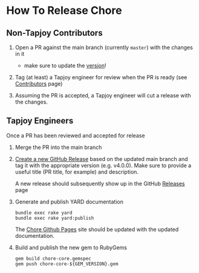 # How To Release Chore

## Non-Tapjoy Contributors

1. Open a PR against the main branch (currently `master`) with the changes in it
    - make sure to update the [version](../lib/chore/version.rb)!

1. Tag (at least) a Tapjoy engineer for review when the PR is ready
   (see [Contributors](https://github.com/Tapjoy/chore/graphs/contributors) page)

1. Assuming the PR is accepted, a Tapjoy engineer will cut a release with the changes.

## Tapjoy Engineers

Once a PR has been reviewed and accepted for release

1. Merge the PR into the main branch

1. [Create a new GitHub Release](https://github.com/Tapjoy/chore/releases/new) based on the updated main branch and tag
   it with the appropriate version (e.g. v4.0.0). Make sure to provide a useful title (PR title, for example) and
   description.

    A new release should subsequently show up in the GitHub [Releases](https://github.com/Tapjoy/chore/releases) page

1. Generate and publish YARD documentation

    ```
    bundle exec rake yard
    bundle exec rake yard:publish
    ```

    The [Chore Github Pages](https://tapjoy.github.io/chore) site should be updated with the updated documentation.

1. Build and publish the new gem to RubyGems

    ```
    gem build chore-core.gemspec
    gem push chore-core-${GEM_VERSION}.gem
    ```
